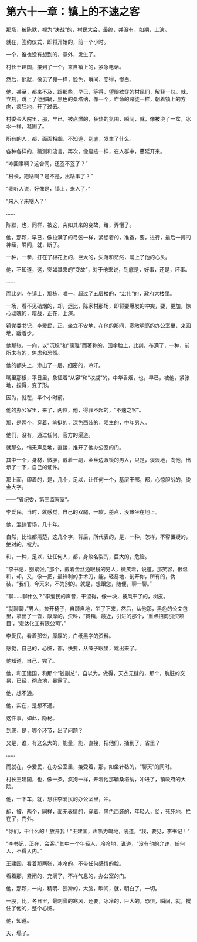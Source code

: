 # 第六十一章：镇上的不速之客

那场，被陈默，视为“决战”的，村民大会，最终，并没有，如期，上演。

就在，签约仪式，即将开始的，前一个小时。

一个，谁也没有想到的，意外，发生了。

村长王建国，接到了一个，来自镇上的，紧急电话。

然后，他就，像见了鬼一样，脸色，瞬间，变得，惨白。

他，甚至，都来不及，跟那些，早已，等得，望眼欲穿的村民们，解释一句。就，立刻，跳上了他那辆，黑色的桑塔纳，像一个，亡命的赌徒一样，朝着镇上的方向，疯狂地，开了过去。

村委会大院里，那，早已，被点燃的，狂热的氛围，瞬间，就，像被浇了一盆，冰水一样，凝固了。

所有的人，都，面面相觑，不知道，到底，发生了什么。

各种各样的，猜测和流言，再次，像瘟疫一样，在人群中，蔓延开来。

“咋回事啊？这合同，还签不签了？”

“村长，跑啥啊？是不是，出啥事了？”

“我听人说，好像是，镇上，来人了。”

“来人？来啥人？”

……

陈默，也，同样，被这，突如其来的变故，给，弄懵了。

他，那颗，早已，像拉满了的弓弦一样，紧绷着的，准备，要，进行，最后一搏的神经，瞬间，就，断了。

一种，一拳，打在了棉花上的，巨大的，失落和茫然，涌上了他的心头。

他，不知道，这，突如其来的“变故”，对于他来说，到底是，好事，还是，坏事。

……

而此刻，在镇上，那栋，唯一，超过了五层楼的，“宏伟”的，政府大楼里。

一场，看不见硝烟的，却，远比，陈家村那场，即将要爆发的冲突，要，更加，惊心动魄的，暗战，正在，上演。

镇党委书记，李爱民，正，坐立不安地，在他的那间，宽敞明亮的办公室里，来回地，踱着步。

他那张，一向，以“沉稳”和“儒雅”而著称的，国字脸上，此刻，布满了，一种，前所未有的，焦虑和恐慌。

他的额头上，渗出了一层，细密的，冷汗。

嘴里那根，平日里，象征着“从容”和“权威”的，中华香烟，也，早已，被他，紧张地，捏得，变了形。

因为，就在，半个小时前。

他的办公室里，来了，两位，他，得罪不起的，“不速之客”。

那，是两个，穿着，笔挺的，深色西装的，陌生的，中年男人。

他们，没有，通过任何，官方的渠道。

就那么，悄无声息地，直接，推开了他办公室的门。

其中一个，身材，微胖，戴着一副，金丝边眼镜的男人，只是，淡淡地，向他，出示了一下，自己的证件。

那上面，印着的，是，几个，足以，让任何一个，基层干部，都，心惊胆战的，烫金大字。

——“省纪委，第三监察室”。

李爱民，当时，就感觉，自己的双腿，一软，差点，没瘫坐在地上。

他，混迹官场，几十年。

自然，比谁都清楚，这几个字，背后，所代表的，是，一种，怎样，不容置疑的，绝对的，权力。

和，一种，足以，让任何人，都，身败名裂的，巨大的，危险。

“李书记，别紧张。”那个，戴着金丝边眼镜的男人，微笑着，说道。那笑容，很温和，却，又，像一把，最锋利的手术刀，能，轻易地，剖开你，所有的，伪装，“我们，今天来，不为别的。就是，想跟您，随便，聊一聊。”

“聊……聊什么？”李爱民的声音，干涩得，像一块，被风干了的，树皮。

“就聊聊，”男人，拉开椅子，自顾自地，坐了下来，然后，从他那，黑色的公文包里，拿出了一沓，厚厚的，资料，“贵镇，最近，引进的那个，‘重点招商引资项目’，‘宏达化工有限公司’。”

李爱民，看着那沓，厚厚的，白纸黑字的资料。

感觉，自己的，心脏，都，快要，从嗓子眼里，跳出来了。

他知道，自己，完了。

他，和王建国，和那个“钱副总”，自以为，做得，天衣无缝的，那个，肮脏的交易，已经，彻底地，暴露了。

他，想不通。

他，实在，是想不通。

这件事，如此，隐秘。

到底，是，哪个环节，出了问题？

又是，谁，有这么大的，能量，能，直接，把他们，捅到了，省里？

……

而就在，李爱民，在办公室里，接受着，那，如坐针毡的，“聊天”的同时。

村长王建国，也，像一条，疯狗一样，开着他那辆桑塔纳，冲进了，镇政府的大院。

他，一下车，就，想往李爱民的办公室里，冲。

却，被，两个，同样，面无表情的，穿着，黑色西装的，年轻人，给，死死地，拦在了，门外。

“你们，干什么的！放开我！”王建国，声嘶力竭地，吼道，“我，要见，李书记！”

“李书记，正在，会客。”其中一个年轻人，冷冷地，说道，“没有他的允许，任何人，不得入内。”

王建国，看着那两张，冰冷的、不带任何感情的脸。

看着那，紧闭的、充满了，不祥气息的，办公室的门。

他，那颗，一向，精明、狡猾的，大脑，瞬间，就，明白了，一切。

一股，比，冬日里，最刺骨的寒风，还要，冰冷的，巨大的，恐惧，瞬间，就，攫住了他的，整个心脏。

他，知道。

天，塌了。